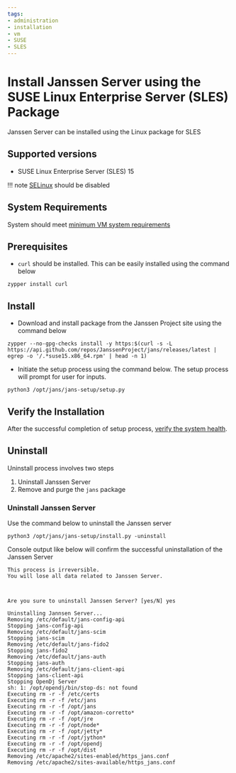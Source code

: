 ```yaml
---
tags:
- administration
- installation
- vm
- SUSE
- SLES
---
```


# Install Janssen Server using the SUSE Linux Enterprise Server (SLES) Package

Janssen Server can be installed using the Linux package for SLES 

## Supported versions
- SUSE Linux Enterprise Server (SLES) 15

!!! note
[SELinux](https://wiki.ubuntu.com/SELinux) should be disabled

## System Requirements

System should meet [minimum VM system requirements](vm-requirements.md)

## Prerequisites

- `curl` should be installed. This can be easily installed using the command below

 ```
 zypper install curl
 ```

## Install

- Download and install package from the Janssen Project site using the command below

```
zypper --no-gpg-checks install -y https:$(curl -s -L https://api.github.com/repos/JanssenProject/jans/releases/latest | egrep -o '/.*suse15.x86_64.rpm' | head -n 1)
```

- Initiate the setup process using the command below. The setup process will prompt for user for inputs.

```
python3 /opt/jans/jans-setup/setup.py
```

## Verify the Installation

After the successful completion of setup process, [verify the system health](../install-faq.md#after-installation-how-do-i-verify-that-the-janssen-server-is-up-and-running).

## Uninstall

Uninstall process involves two steps

1. Uninstall Janssen Server
2. Remove and purge the `jans` package

### Uninstall Janssen Server

Use the command below to uninstall the Janssen server

```commandline
python3 /opt/jans/jans-setup/install.py -uninstall
```

Console output like below will confirm the successful uninstallation of the Janssen Server

```text
This process is irreversible.
You will lose all data related to Janssen Server.


 
Are you sure to uninstall Janssen Server? [yes/N] yes

Uninstalling Jannsen Server...
Removing /etc/default/jans-config-api
Stopping jans-config-api
Removing /etc/default/jans-scim
Stopping jans-scim
Removing /etc/default/jans-fido2
Stopping jans-fido2
Removing /etc/default/jans-auth
Stopping jans-auth
Removing /etc/default/jans-client-api
Stopping jans-client-api
Stopping OpenDj Server
sh: 1: /opt/opendj/bin/stop-ds: not found
Executing rm -r -f /etc/certs
Executing rm -r -f /etc/jans
Executing rm -r -f /opt/jans
Executing rm -r -f /opt/amazon-corretto*
Executing rm -r -f /opt/jre
Executing rm -r -f /opt/node*
Executing rm -r -f /opt/jetty*
Executing rm -r -f /opt/jython*
Executing rm -r -f /opt/opendj
Executing rm -r -f /opt/dist
Removing /etc/apache2/sites-enabled/https_jans.conf
Removing /etc/apache2/sites-available/https_jans.conf

```